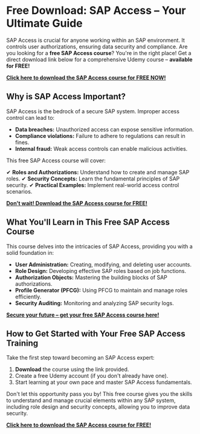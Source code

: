 # Free Download: SAP Access – Your Ultimate Guide

SAP Access is crucial for anyone working within an SAP environment. It controls user authorizations, ensuring data security and compliance. Are you looking for a **free SAP Access course**? You're in the right place! Get a direct download link below for a comprehensive Udemy course – **available for FREE!**

[**Click here to download the SAP Access course for FREE NOW!**](https://udemywork.com/sap-access)

## Why is SAP Access Important?

SAP Access is the bedrock of a secure SAP system. Improper access control can lead to:

*   **Data breaches:** Unauthorized access can expose sensitive information.
*   **Compliance violations:** Failure to adhere to regulations can result in fines.
*   **Internal fraud:** Weak access controls can enable malicious activities.

This free SAP Access course will cover:

✔ **Roles and Authorizations:** Understand how to create and manage SAP roles.
✔ **Security Concepts:** Learn the fundamental principles of SAP security.
✔ **Practical Examples:** Implement real-world access control scenarios.

[**Don't wait! Download the SAP Access course for FREE!**](https://udemywork.com/sap-access)

## What You'll Learn in This Free SAP Access Course

This course delves into the intricacies of SAP Access, providing you with a solid foundation in:

*   **User Administration:** Creating, modifying, and deleting user accounts.
*   **Role Design:** Developing effective SAP roles based on job functions.
*   **Authorization Objects:** Mastering the building blocks of SAP authorizations.
*   **Profile Generator (PFCG):** Using PFCG to maintain and manage roles efficiently.
*   **Security Auditing:** Monitoring and analyzing SAP security logs.

**[Secure your future – get your free SAP Access course here!](https://udemywork.com/sap-access)**

## How to Get Started with Your Free SAP Access Training

Take the first step toward becoming an SAP Access expert:

1.  **Download** the course using the link provided.
2.  Create a free Udemy account (if you don't already have one).
3.  Start learning at your own pace and master SAP Access fundamentals.

Don't let this opportunity pass you by! This free course gives you the skills to understand and manage crucial elements within any SAP system, including role design and security concepts, allowing you to improve data security.

[**Click here to download the SAP Access course for FREE!**](https://udemywork.com/sap-access)
